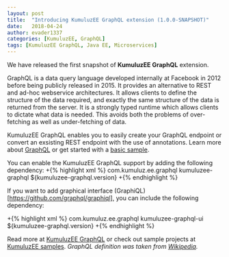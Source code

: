 ```yaml
---
layout: post
title:  "Introducing KumuluzEE GraphQL extension (1.0.0-SNAPSHOT)"
date:   2018-04-24
author: evader1337
categories: [KumuluzEE, GraphQL]
tags: [KumuluzEE GraphQL, Java EE, Microservices]
---
```


We have released the first snapshot of **KumuluzEE GraphQL** extension. 

GraphQL is a data query language developed internally at Facebook in 2012 before being publicly released in 2015. It provides an alternative to REST and ad-hoc webservice architectures. It allows clients to define the structure of the data required, and exactly the same structure of the data is returned from the server. It is a strongly typed runtime which allows clients to dictate what data is needed. This avoids both the problems of over-fetching as well as under-fetching of data.

KumuluzEE GraphQL enables you to easily create your GraphQL endpoint or convert an exsisting REST endpoint with the use of annotations.
Learn more about [GraphQL](https://graphql.org/) or get started with a [basic sample](https://github.com/kumuluz/kumuluzee-samples/tree/master/kumuluzee-graphql-jpa-simple).

<!-- more-->

You can enable the KumuluzEE GraphQL support by adding the following dependency:
+{% highlight xml %}
<dependency>
    <groupId>com.kumuluz.ee.graphql</groupId>
    <artifactId>kumuluzee-graphql</artifactId>
    <version>${kumuluzee-graphql.version}</version>
</dependency>
+{% endhighlight %}

If you want to add graphical interface (GraphiQL)[https://github.com/graphql/graphiql], you can include the following dependency:

+{% highlight xml %}
<dependency>
    <groupId>com.kumuluz.ee.graphql</groupId>
    <artifactId>kumuluzee-graphql-ui</artifactId>
    <version>${kumuluzee-graphql.version}</version>
</dependency>
+{% endhighlight %}

Read more at [KumuluzEE GraphQL](https://github.com/kumuluz/kumuluzee-graphql) or check out sample projects at [KumuluzEE samples](https://github.com/kumuluz/kumuluzee-samples).
*GraphQL definition was taken from [Wikipedia](https://en.wikipedia.org/wiki/GraphQL).*
